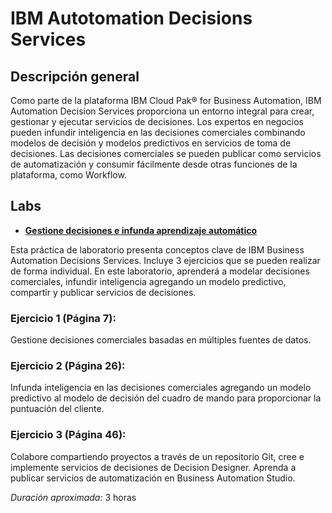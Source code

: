 # IBM Autotomation Decisions Services

 ## Descripción general

Como parte de la plataforma IBM Cloud Pak® for Business Automation, IBM Automation Decision Services proporciona un entorno integral para crear, gestionar y ejecutar servicios de decisiones. Los expertos en negocios pueden infundir inteligencia en las decisiones comerciales combinando modelos de decisión y modelos predictivos en servicios de toma de decisiones. Las decisiones comerciales se pueden publicar como servicios de automatización y consumir fácilmente desde otras funciones de la plataforma, como Workflow.

## Labs

- **[Gestione decisiones e infunda aprendizaje automático](Lab_Guide_Automation_Decision_Services_ES.pdf)**

Esta práctica de laboratorio presenta conceptos clave de IBM Business Automation Decisions Services. Incluye 3 ejercicios que se pueden realizar de forma individual. En este laboratorio, aprenderá a modelar decisiones comerciales, infundir inteligencia agregando un modelo predictivo, compartir y publicar servicios de decisiones.

### Ejercicio 1 (Página 7):
Gestione decisiones comerciales basadas en múltiples fuentes de datos.

### Ejercicio 2 (Página 26):
Infunda inteligencia en las decisiones comerciales agregando un modelo predictivo al modelo de decisión del cuadro de mando para proporcionar la puntuación del cliente.

### Ejercicio 3 (Página 46):
Colabore compartiendo proyectos a través de un repositorio Git, cree e implemente servicios de decisiones de Decision Designer. Aprenda a publicar servicios de automatización en Business Automation Studio.

*Duración aproximada:* 3 horas
